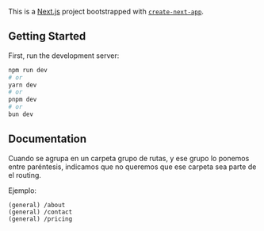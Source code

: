 This is a [Next.js](https://nextjs.org/) project bootstrapped with [`create-next-app`](https://github.com/vercel/next.js/tree/canary/packages/create-next-app).

## Getting Started

First, run the development server:

```bash
npm run dev
# or
yarn dev
# or
pnpm dev
# or
bun dev
```

## Documentation

Cuando se agrupa en un carpeta grupo de rutas, y ese grupo lo ponemos entre paréntesis, indicamos que no queremos que ese carpeta
sea parte de el routing.

Ejemplo:

```
(general) /about
(general) /contact
(general) /pricing
```
